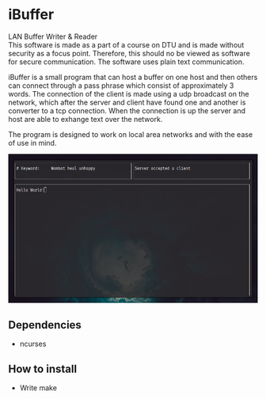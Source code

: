 # iBuffer
LAN Buffer Writer &amp; Reader  
This software is made as a part of a course on DTU and is made without security as a focus point. Therefore, this should no be viewed as software for secure communication. The software uses plain text communication.

iBuffer is a small program that can host a buffer on one host and then others can connect through a pass phrase which consist of approximately 3 words. The connection of the client is made using a udp broadcast on the network, which after the server and client have found one and another is converter to a tcp connection. When the connection is up the server and host are able to exhange text over the network.  

The program is designed to work on local area networks and with the ease of use in mind.  

![Image of running program](https://github.com/Greve2001/iBuffer/blob/main/images/screenshot.png)

## Dependencies
 - ncurses
 
 ## How to install
 - Write make  
